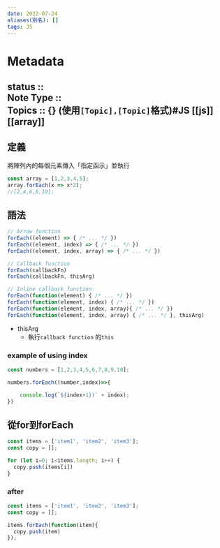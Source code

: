 ```yaml
---
date: 2022-07-24
aliases(別名): []
tags: JS
---
```

# Metadata
status ::<br>
Note Type ::<br>
Topics :: {}
(使用`[Topic],[Topic]`格式)#JS
[[js]][[array]]
---

## 定義
將陣列內的每個元素傳入「指定函示」並執行
```javascript
const array = [1,2,3,4,5];
array.forEach(x => x*2);
//[2,4,6,8,10];
```
## 語法
```javascript
// Arrow function
forEach((element) => { /* ... */ })
forEach((element, index) => { /* ... */ })
forEach((element, index, array) => { /* ... */ })

// Callback function
forEach(callbackFn)
forEach(callbackFn, thisArg)

// Inline callback function
forEach(function(element) { /* ... */ })
forEach(function(element, index) { /* ... */ })
forEach(function(element, index, array){ /* ... */ })
forEach(function(element, index, array) { /* ... */ }, thisArg)
```
- thisArg
	- 執行`callback function` 的`this`
### example of using index
```javascript
const numbers = [1,2,3,4,5,6,7,8,9,10];

numbers.forEach((number,index)=>{

	console.log(`${index+1})` + index);
})
```
	
## 從for到forEach
```javascript
const items = ['item1', 'item2', 'item3'];
const copy = [];

for (let i=0; i<items.length; i++) {
  copy.push(items[i])
}
```

### after 
```javascript
const items = ['item1', 'item2', 'item3'];
const copy = [];

items.forEach(function(item){
  copy.push(item)
});
```


